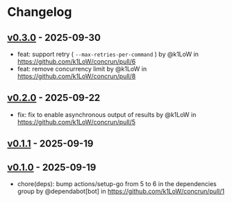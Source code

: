 # Changelog

## [v0.3.0](https://github.com/k1LoW/concrun/compare/v0.2.0...v0.3.0) - 2025-09-30
- feat: support retry ( `--max-retries-per-command` ) by @k1LoW in https://github.com/k1LoW/concrun/pull/6
- feat: remove concurrency limit by @k1LoW in https://github.com/k1LoW/concrun/pull/8

## [v0.2.0](https://github.com/k1LoW/concrun/compare/v0.1.1...v0.2.0) - 2025-09-22
- fix: fix to enable asynchronous output of results by @k1LoW in https://github.com/k1LoW/concrun/pull/5

## [v0.1.1](https://github.com/k1LoW/concrun/compare/v0.1.0...v0.1.1) - 2025-09-19

## [v0.1.0](https://github.com/k1LoW/concrun/commits/v0.1.0) - 2025-09-19
- chore(deps): bump actions/setup-go from 5 to 6 in the dependencies group by @dependabot[bot] in https://github.com/k1LoW/concrun/pull/1

